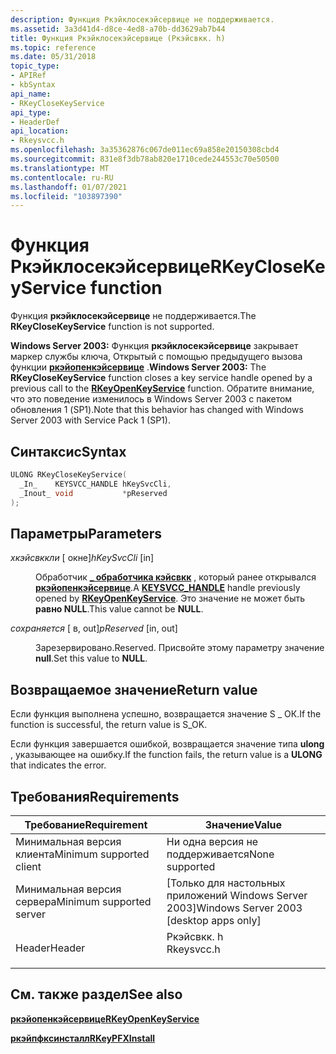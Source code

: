 ```yaml
---
description: Функция Ркэйклосекэйсервице не поддерживается.
ms.assetid: 3a3d41d4-d8ce-4ed8-a70b-dd3629ab7b44
title: Функция Ркэйклосекэйсервице (Ркэйсвкк. h)
ms.topic: reference
ms.date: 05/31/2018
topic_type:
- APIRef
- kbSyntax
api_name:
- RKeyCloseKeyService
api_type:
- HeaderDef
api_location:
- Rkeysvcc.h
ms.openlocfilehash: 3a35362876c067de011ec69a858e20150308cbd4
ms.sourcegitcommit: 831e8f3db78ab820e1710cede244553c70e50500
ms.translationtype: MT
ms.contentlocale: ru-RU
ms.lasthandoff: 01/07/2021
ms.locfileid: "103897390"
---
```

# <a name="rkeyclosekeyservice-function"></a><span data-ttu-id="7e198-103">Функция Ркэйклосекэйсервице</span><span class="sxs-lookup"><span data-stu-id="7e198-103">RKeyCloseKeyService function</span></span>

<span data-ttu-id="7e198-104">Функция **ркэйклосекэйсервице** не поддерживается.</span><span class="sxs-lookup"><span data-stu-id="7e198-104">The **RKeyCloseKeyService** function is not supported.</span></span>

<span data-ttu-id="7e198-105">**Windows Server 2003:** Функция **ркэйклосекэйсервице** закрывает маркер службы ключа, Открытый с помощью предыдущего вызова функции [**ркэйопенкэйсервице**](rkeyopenkeyservice.md) .</span><span class="sxs-lookup"><span data-stu-id="7e198-105">**Windows Server 2003:** The **RKeyCloseKeyService** function closes a key service handle opened by a previous call to the [**RKeyOpenKeyService**](rkeyopenkeyservice.md) function.</span></span> <span data-ttu-id="7e198-106">Обратите внимание, что это поведение изменилось в Windows Server 2003 с пакетом обновления 1 (SP1).</span><span class="sxs-lookup"><span data-stu-id="7e198-106">Note that this behavior has changed with Windows Server 2003 with Service Pack 1 (SP1).</span></span>

## <a name="syntax"></a><span data-ttu-id="7e198-107">Синтаксис</span><span class="sxs-lookup"><span data-stu-id="7e198-107">Syntax</span></span>


```C++
ULONG RKeyCloseKeyService(
  _In_    KEYSVCC_HANDLE hKeySvcCli,
  _Inout_ void           *pReserved
);
```



## <a name="parameters"></a><span data-ttu-id="7e198-108">Параметры</span><span class="sxs-lookup"><span data-stu-id="7e198-108">Parameters</span></span>

<dl> <dt>

<span data-ttu-id="7e198-109">*хкэйсвккли* \[ окне\]</span><span class="sxs-lookup"><span data-stu-id="7e198-109">*hKeySvcCli* \[in\]</span></span>
</dt> <dd>

<span data-ttu-id="7e198-110">Обработчик [**\_ обработчика кэйсвкк**](keysvcc-handle.md) , который ранее открывался [**ркэйопенкэйсервице**](rkeyopenkeyservice.md).</span><span class="sxs-lookup"><span data-stu-id="7e198-110">A [**KEYSVCC\_HANDLE**](keysvcc-handle.md) handle previously opened by [**RKeyOpenKeyService**](rkeyopenkeyservice.md).</span></span> <span data-ttu-id="7e198-111">Это значение не может быть **равно NULL**.</span><span class="sxs-lookup"><span data-stu-id="7e198-111">This value cannot be **NULL**.</span></span>

</dd> <dt>

<span data-ttu-id="7e198-112">*сохраняется* \[ в, out\]</span><span class="sxs-lookup"><span data-stu-id="7e198-112">*pReserved* \[in, out\]</span></span>
</dt> <dd>

<span data-ttu-id="7e198-113">Зарезервировано.</span><span class="sxs-lookup"><span data-stu-id="7e198-113">Reserved.</span></span> <span data-ttu-id="7e198-114">Присвойте этому параметру значение **null**.</span><span class="sxs-lookup"><span data-stu-id="7e198-114">Set this value to **NULL**.</span></span>

</dd> </dl>

## <a name="return-value"></a><span data-ttu-id="7e198-115">Возвращаемое значение</span><span class="sxs-lookup"><span data-stu-id="7e198-115">Return value</span></span>

<span data-ttu-id="7e198-116">Если функция выполнена успешно, возвращается значение S \_ ОК.</span><span class="sxs-lookup"><span data-stu-id="7e198-116">If the function is successful, the return value is S\_OK.</span></span>

<span data-ttu-id="7e198-117">Если функция завершается ошибкой, возвращается значение типа **ulong** , указывающее на ошибку.</span><span class="sxs-lookup"><span data-stu-id="7e198-117">If the function fails, the return value is a **ULONG** that indicates the error.</span></span>

## <a name="requirements"></a><span data-ttu-id="7e198-118">Требования</span><span class="sxs-lookup"><span data-stu-id="7e198-118">Requirements</span></span>



| <span data-ttu-id="7e198-119">Требование</span><span class="sxs-lookup"><span data-stu-id="7e198-119">Requirement</span></span> | <span data-ttu-id="7e198-120">Значение</span><span class="sxs-lookup"><span data-stu-id="7e198-120">Value</span></span> |
|-------------------------------------|---------------------------------------------------------------------------------------|
| <span data-ttu-id="7e198-121">Минимальная версия клиента</span><span class="sxs-lookup"><span data-stu-id="7e198-121">Minimum supported client</span></span><br/> | <span data-ttu-id="7e198-122">Ни одна версия не поддерживается</span><span class="sxs-lookup"><span data-stu-id="7e198-122">None supported</span></span><br/>                                                             |
| <span data-ttu-id="7e198-123">Минимальная версия сервера</span><span class="sxs-lookup"><span data-stu-id="7e198-123">Minimum supported server</span></span><br/> | <span data-ttu-id="7e198-124">\[Только для настольных приложений Windows Server 2003\]</span><span class="sxs-lookup"><span data-stu-id="7e198-124">Windows Server 2003 \[desktop apps only\]</span></span><br/>                                  |
| <span data-ttu-id="7e198-125">Header</span><span class="sxs-lookup"><span data-stu-id="7e198-125">Header</span></span><br/>                   | <dl> <span data-ttu-id="7e198-126"><dt>Ркэйсвкк. h</dt></span><span class="sxs-lookup"><span data-stu-id="7e198-126"><dt>Rkeysvcc.h</dt></span></span> </dl> |



## <a name="see-also"></a><span data-ttu-id="7e198-127">См. также раздел</span><span class="sxs-lookup"><span data-stu-id="7e198-127">See also</span></span>

<dl> <dt>

[<span data-ttu-id="7e198-128">**ркэйопенкэйсервице**</span><span class="sxs-lookup"><span data-stu-id="7e198-128">**RKeyOpenKeyService**</span></span>](rkeyopenkeyservice.md)
</dt> <dt>

[<span data-ttu-id="7e198-129">**ркэйпфксинсталл**</span><span class="sxs-lookup"><span data-stu-id="7e198-129">**RKeyPFXInstall**</span></span>](rkeypfxinstall.md)
</dt> </dl>

 

 




